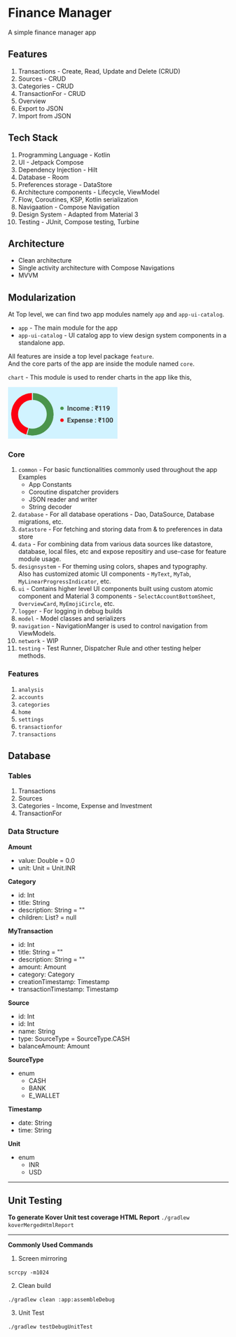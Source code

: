 # Finance Manager

A simple finance manager app

## Features

1. Transactions - Create, Read, Update and Delete (CRUD)
2. Sources - CRUD
3. Categories - CRUD
4. TransactionFor - CRUD
5. Overview
6. Export to JSON
7. Import from JSON

## Tech Stack

1. Programming Language - Kotlin
2. UI - Jetpack Compose
3. Dependency Injection - Hilt
4. Database - Room
5. Preferences storage - DataStore
6. Architecture components - Lifecycle, ViewModel
7. Flow, Coroutines, KSP, Kotlin serialization
8. Navigaation - Compose Navigation
9. Design System - Adapted from Material 3
10. Testing - JUnit, Compose testing, Turbine

## Architecture

- Clean architecture
- Single activity architecture with Compose Navigations
- MVVM

## Modularization

At Top level, we can find two app modules namely `app` and `app-ui-catalog`.

- `app` - The main module for the app
- `app-ui-catalog` - UI catalog app to view design system components in a standalone app.

All features are inside a top level package `feature`.  
And the core parts of the app are inside the module named `core`.

`chart` - This module is used to render charts in the app like this,

<img src="screenshots/chart.png" width="250" />

### Core

1. `common` - For basic functionalities commonly used throughout the app  
   Examples
   - App Constants
   - Coroutine dispatcher providers
   - JSON reader and writer
   - String decoder
2. `database` - For all database operations - Dao, DataSource, Database migrations, etc.
3. `datastore` - For fetching and storing data from & to preferences in data store
4. `data` - For combining data from various data sources like datastore, database, local files, etc and expose repositiry and use-case for feature module usage.
5. `designsystem` - For theming using colors, shapes and typography.  
   Also has customized atomic UI components - `MyText`, `MyTab`, `MyLinearProgressIndicator`, etc.
6. `ui` - Contains higher level UI components built using custom atomic component and Material 3 components - `SelectAccountBottomSheet`, `OverviewCard`, `MyEmojiCircle`, etc.
7. `logger` - For logging in debug builds
8. `model` - Model classes and serializers
9. `navigation` - NavigationManger is used to control navigation from ViewModels.
10. `network` - WIP
11. `testing` - Test Runner, Dispatcher Rule and other testing helper methods.

### Features

1. `analysis`
2. `accounts`
3. `categories`
4. `home`
5. `settings`
6. `transactionfor`
7. `transactions`

## Database

### Tables

1. Transactions
2. Sources
3. Categories - Income, Expense and Investment
4. TransactionFor

### Data Structure

**Amount**

- value: Double = 0.0
- unit: Unit = Unit.INR

**Category**

- id: Int
- title: String
- description: String = ""
- children: List<Category>? = null

**MyTransaction**

- id: Int
- title: String = ""
- description: String = ""
- amount: Amount
- category: Category
- creationTimestamp: Timestamp
- transactionTimestamp: Timestamp

**Source**

- id: Int
- id: Int
- name: String
- type: SourceType = SourceType.CASH
- balanceAmount: Amount

**SourceType**

- enum
  - CASH
  - BANK
  - E_WALLET

**Timestamp**

- date: String
- time: String

**Unit**

- enum
  - INR
  - USD

---

## Unit Testing

**To generate Kover Unit test coverage HTML Report**
`./gradlew koverMergedHtmlReport`

---

**Commonly Used Commands**

1. Screen mirroring

`scrcpy -m1024`

2. Clean build

`./gradlew clean :app:assembleDebug`

3. Unit Test

`./gradlew testDebugUnitTest `
